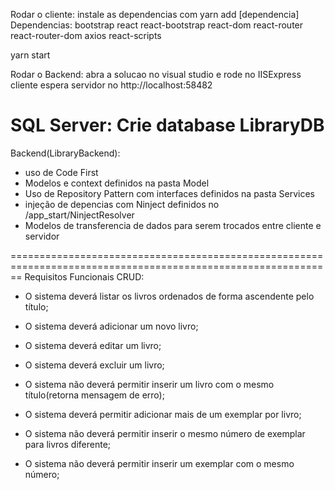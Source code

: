 Rodar o cliente:
instale as dependencias com yarn add [dependencia]
Dependencias:
bootstrap react react-bootstrap react-dom react-router react-router-dom axios react-scripts

yarn start

Rodar o Backend:
abra a solucao no visual studio e rode no IISExpress
cliente espera servidor no http://localhost:58482

SQL Server:
Crie database LibraryDB
============================================================================================================

Backend(LibraryBackend):
* uso de Code First
* Modelos e context definidos na pasta Model
* Uso de Repository Pattern com interfaces definidos na pasta Services
* injeção de depencias com Ninject definidos no /app_start/NinjectResolver
* Modelos de transferencia de dados para serem trocados entre cliente e servidor


==============================================================================================================
Requisitos Funcionais
CRUD:
- O sistema deverá listar os livros ordenados de forma ascendente pelo título; 

- O sistema deverá adicionar um novo livro; 

- O sistema deverá editar um livro;

- O sistema deverá excluir um livro;

- O sistema não deverá permitir inserir um livro com o mesmo título(retorna mensagem de erro);


- O sistema deverá permitir adicionar mais de um exemplar por livro;

- O sistema não deverá permitir inserir o mesmo número de exemplar para livros diferente;

- O sistema não deverá permitir inserir um exemplar com o mesmo número;
